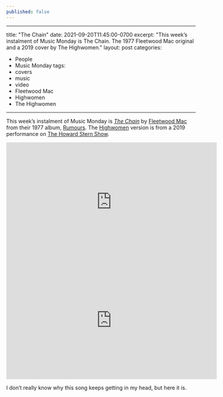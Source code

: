 ```yaml
---
published: false
---
```

---
title: "The Chain"
date: 2021-09-20T11:45:00-0700
excerpt: "This week’s instalment of Music Monday is The Chain. The 1977 Fleetwood Mac original and a 2019 cover by The Highwomen."
layout: post
categories:
- People
- Music Monday
tags:
- covers
- music
- video
- Fleetwood Mac
- Highwomen
- The Highwomen
---
This week’s instalment of Music Monday is [_The Chain_](https://en.wikipedia.org/wiki/The_Chain) by
[Fleetwood Mac](https://fleetwoodmac.com/) from their 1977 album,
[Rumours](https://en.wikipedia.org/wiki/Rumours_(album)). The [Highwomen](https://www.thehighwomen.com/)
version is from a 2019 performance on [The Howard Stern Show](https://www.howardstern.com/).

<div class="video-container">
<iframe width="560" height="315" src="https://www.youtube.com/embed/kBYHwH1Vb-c" frameborder="0" allowfullscreen title="Video: The Chain by Fleetwood Mac"></iframe>
</div>

<div class="video-container">
<iframe width="560" height="315" src="https://www.youtube.com/embed/jVLNB3d-2cA" frameborder="0" allowfullscreen title="Video: The Chain by The Highwomen"></iframe>
</div>

I don’t really know why this song keeps getting in my head, but here it is.